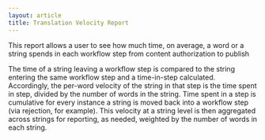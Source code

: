 ```yaml
---
layout: article
title: Translation Velocity Report
---
```


This report allows a user to see how much time, on average, a word or a string spends in each workflow step from content authorization to publish

The time of a string leaving a workflow step is compared to the string entering the same workflow step and a time-in-step calculated. Accordingly, the per-word velocity of the string in that step is the time spent in step, divided by the number of words in the string. Time spent in a step is cumulative for every instance a string is moved back into a workflow step (via rejection, for example). This velocity at a string level  is then aggregated across strings for reporting, as needed, weighted by the number of words in each string.



